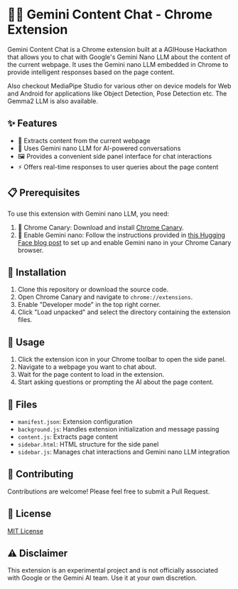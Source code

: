 # 🤖💬 Gemini Content Chat - Chrome Extension

Gemini Content Chat is a Chrome extension built at a AGIHouse Hackathon that allows you to chat with Google's Gemini Nano LLM about the content of the current webpage. It uses the Gemini nano LLM embedded in Chrome to provide intelligent responses based on the page content.

Also checkout MediaPipe Studio for various other on device models for Web and Android for applications like Object Detection, Pose Detection etc. The Gemma2 LLM is also available.

## ✨ Features

- 📄 Extracts content from the current webpage
- 🧠 Uses Gemini nano LLM for AI-powered conversations
- 🖼️ Provides a convenient side panel interface for chat interactions
- ⚡ Offers real-time responses to user queries about the page content

## 📋 Prerequisites

To use this extension with Gemini nano LLM, you need:

1. 🌟 Chrome Canary: Download and install [Chrome Canary](https://www.google.com/chrome/canary/).
2. 🔧 Enable Gemini nano: Follow the instructions provided in [this Hugging Face blog post](https://huggingface.co/blog/Xenova/run-gemini-nano-in-your-browser) to set up and enable Gemini nano in your Chrome Canary browser.

## 🚀 Installation

1. Clone this repository or download the source code.
2. Open Chrome Canary and navigate to `chrome://extensions`.
3. Enable "Developer mode" in the top right corner.
4. Click "Load unpacked" and select the directory containing the extension files.

## 🎯 Usage

1. Click the extension icon in your Chrome toolbar to open the side panel.
2. Navigate to a webpage you want to chat about.
3. Wait for the page content to load in the extension.
4. Start asking questions or prompting the AI about the page content.

## 📁 Files

- `manifest.json`: Extension configuration
- `background.js`: Handles extension initialization and message passing
- `content.js`: Extracts page content
- `sidebar.html`: HTML structure for the side panel
- `sidebar.js`: Manages chat interactions and Gemini nano LLM integration

## 🤝 Contributing

Contributions are welcome! Please feel free to submit a Pull Request.

## 📄 License

[MIT License](LICENSE)

## ⚠️ Disclaimer

This extension is an experimental project and is not officially associated with Google or the Gemini AI team. Use it at your own discretion.